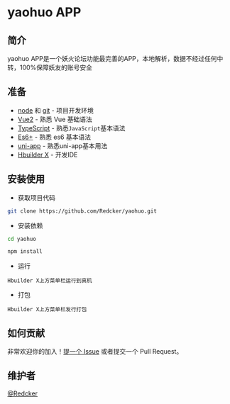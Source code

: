 <h1>yaohuo APP</h1>
</div>

## 简介

 yaohuo APP是一个妖火论坛功能最完善的APP，本地解析，数据不经过任何中转，100%保障妖友的账号安全


## 准备

- [node](http://nodejs.org/) 和 [git](https://git-scm.com/) - 项目开发环境
- [Vue2](https://v2.vuejs.org/) - 熟悉 Vue 基础语法
- [TypeScript](https://www.javascript.com/) - 熟悉`JavaScript`基本语法
- [Es6+](http://es6.ruanyifeng.com/) - 熟悉 es6 基本语法
- [uni-app](https://uni-app.dcloud.net.cn/) - 熟悉uni-app基本用法
- [Hbuilder X](https://www.dcloud.io/hbuilderx.html) - 开发IDE

## 安装使用

- 获取项目代码

```bash
git clone https://github.com/Redcker/yaohuo.git
```

- 安装依赖

```bash
cd yaohuo

npm install

```

- 运行

`Hbuilder X上方菜单栏运行到真机`

- 打包

`Hbuilder X上方菜单栏发行打包`

## 如何贡献

非常欢迎你的加入！[提一个 Issue](https://github.com/Redcker/yaohuo/issues) 或者提交一个 Pull Request。


## 维护者

[@Redcker](https://github.com/Redcker)